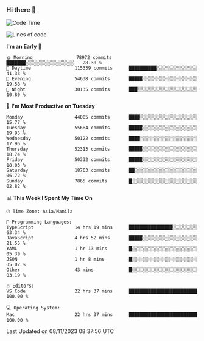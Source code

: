 ### Hi there 👋

<!--START_SECTION:waka-->
![Code Time](http://img.shields.io/badge/Code%20Time-4%2C506%20hrs%2051%20mins-blue)

![Lines of code](https://img.shields.io/badge/From%20Hello%20World%20I%27ve%20Written-112.2%20million%20lines%20of%20code-blue)

**I'm an Early 🐤** 

```text
🌞 Morning                78972 commits       ███████░░░░░░░░░░░░░░░░░░   28.30 % 
🌆 Daytime                115339 commits      ██████████░░░░░░░░░░░░░░░   41.33 % 
🌃 Evening                54638 commits       █████░░░░░░░░░░░░░░░░░░░░   19.58 % 
🌙 Night                  30135 commits       ███░░░░░░░░░░░░░░░░░░░░░░   10.80 % 
```
📅 **I'm Most Productive on Tuesday** 

```text
Monday                   44005 commits       ████░░░░░░░░░░░░░░░░░░░░░   15.77 % 
Tuesday                  55684 commits       █████░░░░░░░░░░░░░░░░░░░░   19.95 % 
Wednesday                50122 commits       ████░░░░░░░░░░░░░░░░░░░░░   17.96 % 
Thursday                 52313 commits       █████░░░░░░░░░░░░░░░░░░░░   18.74 % 
Friday                   50332 commits       █████░░░░░░░░░░░░░░░░░░░░   18.03 % 
Saturday                 18763 commits       ██░░░░░░░░░░░░░░░░░░░░░░░   06.72 % 
Sunday                   7865 commits        █░░░░░░░░░░░░░░░░░░░░░░░░   02.82 % 
```


📊 **This Week I Spent My Time On** 

```text
🕑︎ Time Zone: Asia/Manila

💬 Programming Languages: 
TypeScript               14 hrs 19 mins      ████████████████░░░░░░░░░   63.34 % 
JavaScript               4 hrs 52 mins       █████░░░░░░░░░░░░░░░░░░░░   21.55 % 
YAML                     1 hr 13 mins        █░░░░░░░░░░░░░░░░░░░░░░░░   05.39 % 
JSON                     1 hr 8 mins         █░░░░░░░░░░░░░░░░░░░░░░░░   05.02 % 
Other                    43 mins             █░░░░░░░░░░░░░░░░░░░░░░░░   03.19 % 

🔥 Editors: 
VS Code                  22 hrs 37 mins      █████████████████████████   100.00 % 

💻 Operating System: 
Mac                      22 hrs 37 mins      █████████████████████████   100.00 % 
```


 Last Updated on 08/11/2023 08:37:56 UTC
<!--END_SECTION:waka-->


<!--
**rad182/rad182** is a ✨ _special_ ✨ repository because its `README.md` (this file) appears on your GitHub profile.

Here are some ideas to get you started:

- 🔭 I’m currently working on ...
- 🌱 I’m currently learning ...
- 👯 I’m looking to collaborate on ...
- 🤔 I’m looking for help with ...
- 💬 Ask me about ...
- 📫 How to reach me: ...
- 😄 Pronouns: ...
- ⚡ Fun fact: ...
-->
